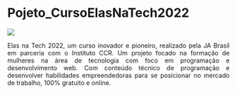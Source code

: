 # Pojeto_CursoElasNaTech2022
<img src="https://api.yourlearning.ibm.com/v3/skills/images/d153b2cc-646b-42c8-9284-762ad666160c.png?type=plan" with="50px"/>
<p align="justify"> Elas na Tech 2022, um curso inovador e pioneiro, realizado pela JA Brasil em parceria com o Instituto CCR. Um projeto focado na formação de mulheres na área de tecnologia com foco em programação e desenvolvimento web.  Com conteúdo técnico de programação e desenvolver habilidades empreendedoras para se posicionar no mercado de trabalho,
100% gratuito e online.  </p>
